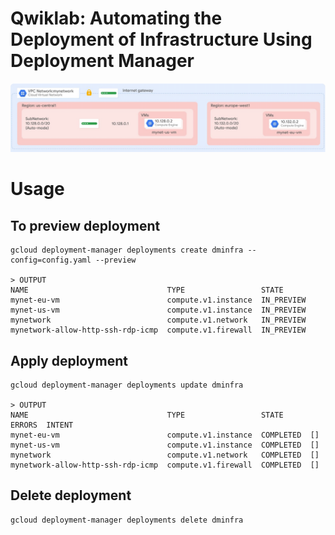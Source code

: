 # Qwiklab: Automating the Deployment of Infrastructure Using Deployment Manager
<p align="center"><img src="infra.png" width="700px"></p>

# Usage
## To preview deployment
```
gcloud deployment-manager deployments create dminfra --config=config.yaml --preview

> OUTPUT
NAME                               TYPE                 STATE      
mynet-eu-vm                        compute.v1.instance  IN_PREVIEW
mynet-us-vm                        compute.v1.instance  IN_PREVIEW
mynetwork                          compute.v1.network   IN_PREVIEW
mynetwork-allow-http-ssh-rdp-icmp  compute.v1.firewall  IN_PREVIEW
```
## Apply deployment
```
gcloud deployment-manager deployments update dminfra

> OUTPUT
NAME                               TYPE                 STATE      ERRORS  INTENT
mynet-eu-vm                        compute.v1.instance  COMPLETED  []
mynet-us-vm                        compute.v1.instance  COMPLETED  []
mynetwork                          compute.v1.network   COMPLETED  []
mynetwork-allow-http-ssh-rdp-icmp  compute.v1.firewall  COMPLETED  []
```
## Delete deployment
```
gcloud deployment-manager deployments delete dminfra
```
